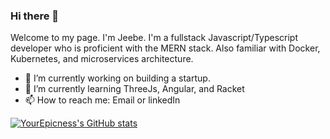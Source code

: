 ### Hi there 👋

<!--
**YourEpicness/YourEpicness** is a ✨ _special_ ✨ repository because its `README.md` (this file) appears on your GitHub profile.

Here are some ideas to get you started:

- 🔭 I’m currently working on ...
- 🌱 I’m currently learning ...
- 👯 I’m looking to collaborate on ...
- 🤔 I’m looking for help with ...
- 💬 Ask me about ...
- 📫 How to reach me: ...
- 😄 Pronouns: ...
- ⚡ Fun fact: ...
[![YourEpicness's GitHub stats](https://github-readme-stats.vercel.app/api?username=YourEpicness)](https://github.com/YourEpicness/github-readme-stats)
-->
Welcome to my page. 
I'm Jeebe. I'm a fullstack Javascript/Typescript developer who is proficient with the MERN stack. Also familiar with Docker, Kubernetes, and microservices architecture.
- 🔭 I’m currently working on building a startup.
- 🌱 I’m currently learning ThreeJs, Angular, and Racket
- 📫 How to reach me: Email or linkedIn

[![YourEpicness's GitHub stats](https://github-readme-stats.vercel.app/api?username=YourEpicness&show_icons=true&theme=dark)](https://github.com/YourEpicness/github-readme-stats)
